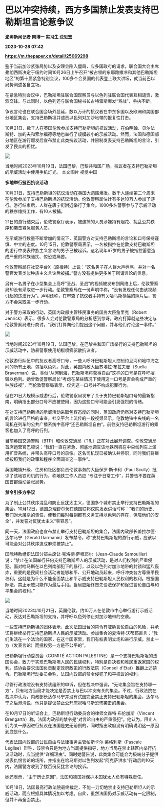 # 巴以冲突持续，西方多国禁止发表支持巴勒斯坦言论惹争议
**澎湃新闻记者 南博一 实习生 沈思宏**

**2023-10-28 07:42**

**https://m.thepaper.cn/detail/25069298**

鉴于当前加沙紧张局势以及安理会陷入僵局，应多国政府的请求，联合国大会主席弗朗西斯决定于纽约时间10月26日上午召开“被占领的东耶路撒冷和其他巴勒斯坦地区”的第十届紧急特别会议，100多个会员国的代表登上联大讲坛，就当前巴以局势阐述各自立场。

在紧急特别会议中，巴勒斯坦驻联合国观察员与以色列驻联合国代表互相谴责，激烈交锋。与此同时，以色列还与联合国秘书长古特雷斯爆发“骂战”，争执不断。

争议言论也在联合国会场外蔓延，数以万计的抗议者在中东多国以及欧洲和美国部分地区集会，支持巴勒斯坦并谴责以色列对加沙地带的报复性打击。

10月21日，数千人在英国伦敦参加支持巴勒斯坦的抗议活动，在伯明翰、贝尔法斯特、加的夫和索尔福德等地也举行了规模较小的示威活动。然而，法国和德国部分地区在游行爆发后宣布禁止此类抗议活动，并限制发表支持巴勒斯坦的言论，引发了民众的担忧。

![](https://imagecloud.thepaper.cn/thepaper/image/275/719/344.jpg)

当地时间2023年10月19日，法国巴黎，巴黎共和国广场，抗议者在支持巴勒斯坦的示威活动中使用手机灯光。 本文图片 视觉中国

**多地举行挺巴抗议活动**

10月21日，支持巴勒斯坦的抗议活动在英国大范围爆发。数千人连续第二个周末在伦敦参加了支持巴勒斯坦的抗议活动。伦敦警察局估计有多达10万人参加了游行。游行结束后，人群在唐宁街附近举行了集会。1000多名警察参与了示威活动的秩序维持工作，有10人被捕。

21日的游行结束后，伦敦警察厅表示，被逮捕的人员涉嫌持有烟花、扰乱公共秩序和袭击紧急服务人员。

在示威游行数量不断增加的情况下，英国警方对支持巴勒斯坦的言论和口号保持谨慎、中立的态度。10月15日，伦敦警察局表示，一名被指控在伦敦支持巴勒斯坦的游行中发表种族主义言论的男子已被起诉。这名现年67岁的男子被指控蓄意造成严重的种族骚扰、惊恐或痛苦。

伦敦警察局在社交平台X（原推特）上说：“这名男子在人群大声辱骂，并对一名警官发表类似种族主义言论后被捕。”警方没有提供更多关于所谓言论的信息。

另有一名男子在小型集会上高呼“圣战、圣战”的视频被发布到网络上后，伦敦警察局却没有采取进一步行动。伦敦警察局在一份声明中称，“没有发现任何由该视频引起的违法行为”。声明还称，在审查了抗议者手持有关哈马斯横幅的照片后，警方不会采取进一步行动。

对于警方采取的行动，英国内政部主管移民事务的国务大臣詹里克（Robert Jenrick）表示，很多人会对伦敦警察局的分析感到惊讶，政府打算就这些决定与伦敦警察局进行商讨。“我们打算向他们提出这个问题，并与他们讨论这一事件。”

![](https://imagecloud.thepaper.cn/thepaper/image/275/719/490.jpg)

当地时间2023年10月19日，法国巴黎。在巴黎共和国广场举行的支持巴勒斯坦的示威活动中，防暴警察使用胡椒喷雾驱散抗议者。

伦敦游行队伍中的抗议者高呼口号，一些人呼吁巴勒斯坦人控制约旦河和地中海之间的所有土地，包括以色列。对此，英国内政大臣苏埃拉·布拉夫曼（Suella Braverman）说，类似“从河到海，巴勒斯坦将获得自由”这样的口号是在呼吁摧毁以色列。她曾敦促警察局长“考虑在某些情况下使用这一口号是否会构成严重的种族歧视”，而伦敦警察局表示，仅凭这一口号并不构成犯罪行为。

但在21日大规模示威游行后，伦敦警察局发布了关于支持巴勒斯坦口号的最新指南，明确指出部分口号不应被使用，因为这些口号可能会引发强烈的情绪。

在对支持巴勒斯坦的示威活动采取包容态度的同时，英国政府仍然对支持巴勒斯坦的言论进行严格的审查。社交平台上流传的一段视频显示，伦敦地铁中央线的一名司机在列车的公共广播系统中高呼“还巴勒斯坦自由”。前往支持巴勒斯坦游行的乘客也加入了高呼的行列。

目前英国交通警察（BTP）和伦敦交通局（TfL）正在对此展开调查。伦敦交通局首席运营官巴顿说：“我们一直在紧急、彻底地调查该地铁司机在中央线列车上滥用扩音系统，并带头高呼口号的录像。这名司机现已被确认并停职，同时我们将继续按照我们的政策和程序全面调查这一事件”。

英国城镇升级、住房和社区部负责伦敦事务的大臣保罗·斯卡利（Paul Scully）批评了该地铁司机的行为，称地铁工作人员应 “专注于日常工作”，并警告不要在英国首都煽动紧张局势。

**禁令引多方争议**

为了制止公共秩序混乱和防止反犹太主义，德国多个城市禁止举行支持巴勒斯坦的集会。10月12日，德国总理舒尔茨在德国联邦议院发表讲话时称：“我们的历史、我们对大屠杀的责任，使我们每时每刻都有义务支持以色列的存在，保障他们的安全”，并发誓对反犹太主义“零容忍”。

同一天，法国政府也宣布禁止举行支持巴勒斯坦的集会，法国内政部长盖拉尔德·达尔马宁（Gérald Darmanin）发布禁令，称“支持巴勒斯坦的游行示威，应该以可能会对公共秩序造成麻烦被禁止”。

国际特赦组织法国分部主席让·克洛德·萨穆耶尔（Jean-Claude Samouiller）说：“禁止在法国举行任何支持巴勒斯坦人的示威活动，是对人们权利的严重侵犯。面对哈马斯在以色列南部犯下的暴行，以及以色列对加沙地带的封锁和猛烈轰炸，重要的是民间社会活动者能够和平、公开地动员起来，呼吁冲突各方尊重平民权利。这就是为什么不能全面禁止和平示威支持巴勒斯坦人民权利的权利。根据国际法，禁止示威只能作为最后手段。当局应始终首先设法保护和促进言论自由与和平集会的权利。”

![](https://imagecloud.thepaper.cn/thepaper/image/275/719/611.jpg)

当地时间2023年10月21日，英国伦敦。约10万人在伦敦市中心举行游行示威活动，表达对巴勒斯坦的支持，并呼吁以色列停止对加沙地带的空袭。

一些支持巴勒斯坦的团体表示，此次法国出台的禁令有威胁言论自由的风险，并承诺将继续举行支持巴勒斯坦人民的示威活动。参加集会的夏洛特·沃蒂耶直言：“我们生活在一个法治的国家，在这个国家里，我们有权表明立场和进行示威。禁止一方（发表言论）而授权另一方是不公平的”。

巴勒斯坦行动委员会（COMITÉ ACTION PALESTINE）是一个支持巴勒斯坦的法国协会，致力于实现巴勒斯坦人民的民族权利，特别是自决权和难民重返家园的权利。该协会要求法国负责制定政府政策的行政法院（Conseil d'Etat）推翻上述禁令。巴勒斯坦行动委员会称，法国内政部的禁令侵犯了和平抗议的权利。

尽管行政法院没有支持该组织的申诉，但在裁决中强调，“无论集会旨在支持哪一方”，只有地方当局才能决定是否禁止与巴以冲突有关的集会。不过，行政法院在裁决中认为，内政部长达尔马宁并没有试图完全禁止支持巴勒斯坦的集会，达尔马宁之后澄清说，他只是提议禁止公开庆祝哈马斯恐怖袭击的集会。

在10月17日的听证会上，巴勒斯坦行动委员会的律师文森特·布伦加斯（Vincent Brengarth）称，法国内政部的禁令是“对言论自由的严重侵犯”。他认为，阻止人们为某一原因进行抗议在法国是史无前例的，同时指出政府没有明确说明这一原因到底是什么。

代表法国内政部的公民自由与法律事务主管帕斯卡尔·莱格利斯（Pascale Léglise）辩称，该禁令只是为地方当局提供指导，地方当局在禁止辖区内举行抗议活动时，应当提供“详细理由”。同时她警告说，此类集会可能会为极端分子提供发表仇恨言论的场所，并指出在哈马斯对以色列发起“阿克萨洪水”行动后的10天内，法国警方收到了数百份反犹言论的投诉。

她还表示，“由于历史原因”，法国和德国对保护本国犹太人负有特殊责任。

10月18日，法国最高行政法院最终裁定，不能一刀切地禁止支持巴勒斯坦人的示威活动，而应根据具体情况加以考虑。自此，虽然法国仍对示威活动有一定限制，但并不再全面禁止。